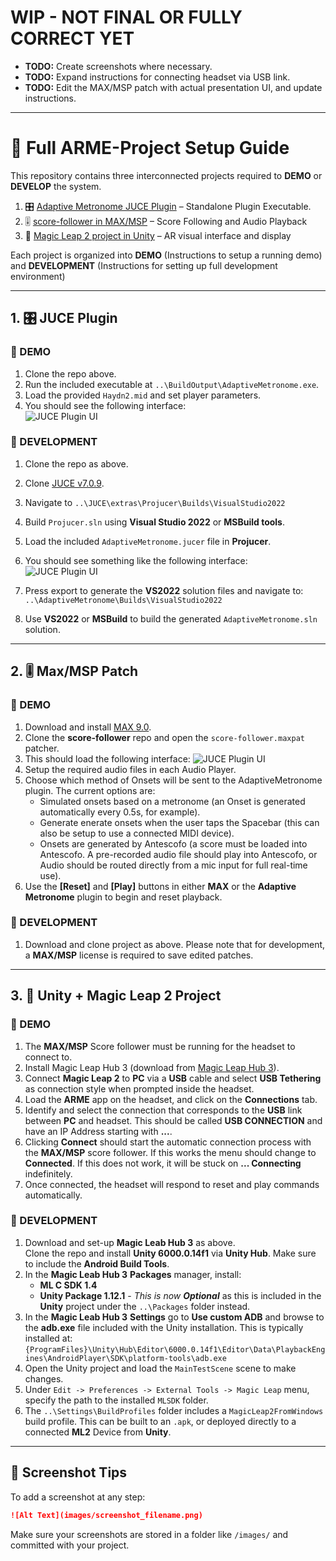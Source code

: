 # WIP - NOT FINAL OR FULLY CORRECT YET
- **TODO:** Create screenshots where necessary.
- **TODO:** Expand instructions for connecting headset via USB link.
- **TODO:** Edit the MAX/MSP patch with actual presentation UI, and update instructions. 

---

# 🧰 Full ARME-Project Setup Guide
This repository contains three interconnected projects required to **DEMO** or **DEVELOP** the system. 

1. 🎛️ [Adaptive Metronome JUCE Plugin](https://github.com/arme-project/AdaptiveMetronome/tree/windows-standalone) – Standalone Plugin Executable.
2. 🎚️ [score-follower in MAX/MSP](https://github.com/arme-project/score-follower/tree/Fixed-tapping) – Score Following and Audio Playback
3. 🥽 [Magic Leap 2 project in Unity](https://github.com/arme-project/ARME-XR-Integration-ML2) – AR visual interface and display

Each project is organized into **DEMO** (Instructions to setup a running demo) and **DEVELOPMENT** (Instructions for setting up full development environment)

---

## 1. 🎛️ JUCE Plugin

### 🔹 DEMO

1. Clone the repo above. 
1. Run the included executable at `..\BuildOutput\AdaptiveMetronome.exe`.
1. Load the provided `Haydn2.mid` and set player parameters. 
1. You should see the following interface:  
   ![JUCE Plugin UI](images/juce_ui.png)

### 🔸 DEVELOPMENT

1. Clone the repo as above.
1. Clone [JUCE v7.0.9](https://github.com/juce-framework/JUCE/releases/tag/7.0.9).
1. Navigate to `..\JUCE\extras\Projucer\Builds\VisualStudio2022`
1. Build `Projucer.sln` using **Visual Studio 2022** or **MSBuild tools**.
1. Load the included `AdaptiveMetronome.jucer` file in **Projucer**.
1. You should see something like the following interface:  
   ![JUCE Plugin UI](images/juce_ui.png)
1. Press export to generate the **VS2022** solution files and navigate to: `..\AdaptiveMetronome\Builds\VisualStudio2022`

1. Use **VS2022** or **MSBuild** to build the generated `AdaptiveMetronome.sln` solution.

---

## 2. 🎚️ Max/MSP Patch

### 🔹 DEMO

1. Download and install [MAX 9.0](https://cycling74.com/downloads).
2. Clone the **score-follower** repo and open the `score-follower.maxpat` patcher.
1. This should load the following interface:
  ![JUCE Plugin UI](images/juce_ui.png)
1. Setup the required audio files in each Audio Player.
1. Choose which method of Onsets will be sent to the AdaptiveMetronome plugin. The current options are:
   - Simulated onsets based on a metronome (an Onset is generated automatically every 0.5s, for example).
   - Generate enerate onsets when the user taps the Spacebar (this can also be setup to use a connected MIDI device).
   - Onsets are generated by Antescofo (a score must be loaded into Antescofo. A pre-recorded audio file should play into Antescofo, or Audio should be routed directly from a mic input for full real-time use).
1. Use the **[Reset]** and **[Play]** buttons in either **MAX** or the **Adaptive Metronome** plugin to begin and reset playback. 

### 🔸 DEVELOPMENT

1. Download and clone project as above. Please note that for development, a **MAX/MSP** license is required to save edited patches. 

---

## 3. 🥽 Unity + Magic Leap 2 Project

### 🔹 DEMO

1. The **MAX/MSP** Score follower must be running for the headset to connect to. 
1. Install Magic Leap Hub 3 (download from [Magic Leap Hub 3](https://ml2-developer.magicleap.com/downloads)).
1. Connect **Magic Leap 2** to **PC** via a **USB** cable and select **USB Tethering** as connection style when prompted inside the headset. 
1. Load the **ARME** app on the headset, and click on the **Connections** tab.
1. Identify and select the connection that corresponds to the **USB** link between **PC** and headset. This should be called **USB CONNECTION** and have an IP Address starting with **...**.
1. Clicking **Connect** should start the automatic connection process with the **MAX/MSP** score follower. If this works the menu should change to **Connected**. If this does not work, it will be stuck on **... Connecting** indefinitely. 
1. Once connected, the headset will respond to reset and play commands automatically. 


### 🔸 DEVELOPMENT

1. Download and set-up **Magic Leab Hub 3** as above.  
Clone the repo and install **Unity 6000.0.14f1** via **Unity Hub**. Make sure to include the **Android Build Tools**. 
2. In the **Magic Leab Hub 3** **Packages** manager, install:
   - **ML C SDK 1.4**  
   - **Unity Package 1.12.1** - *This is now **Optional*** as this is included in the **Unity** project under the `..\Packages` folder instead.
3. In the **Magic Leab Hub 3** **Settings** go to **Use custom ADB** and browse to the **adb.exe** file included with the Unity installation. This is typically installed at: `{ProgramFiles}\Unity\Hub\Editor\6000.0.14f1\Editor\Data\PlaybackEngines\AndroidPlayer\SDK\platform-tools\adb.exe`
4. Open the Unity project and load the `MainTestScene` scene to make changes.
5. Under `Edit -> Preferences -> External Tools -> Magic Leap` menu, specify the path to the installed `MLSDK` folder. 
6. The `..\Settings\BuildProfiles` folder includes a `MagicLeap2FromWindows` build profile. This can be built to an `.apk`, or deployed directly to a connected **ML2** Device from **Unity**.

---



## 📸 Screenshot Tips

To add a screenshot at any step:

```markdown
![Alt Text](images/screenshot_filename.png)
```

Make sure your screenshots are stored in a folder like `/images/` and committed with your project.
